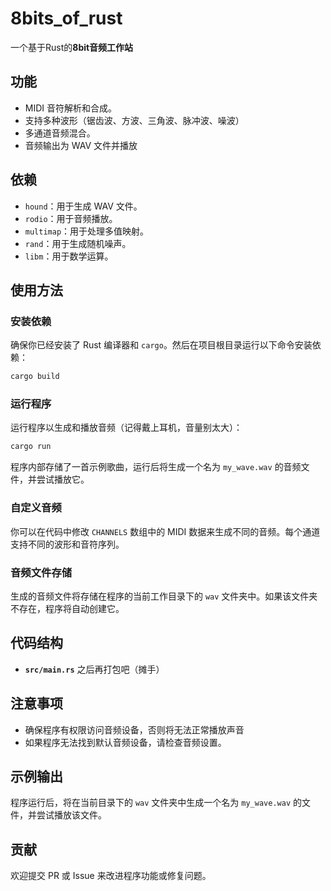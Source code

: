 # 8bits_of_rust
一个基于Rust的**8bit音频工作站**

## 功能
- MIDI 音符解析和合成。
- 支持多种波形（锯齿波、方波、三角波、脉冲波、噪波）
- 多通道音频混合。
- 音频输出为 WAV 文件并播放

## 依赖
- `hound`：用于生成 WAV 文件。
- `rodio`：用于音频播放。
- `multimap`：用于处理多值映射。
- `rand`：用于生成随机噪声。
- `libm`：用于数学运算。

## 使用方法
### 安装依赖
确保你已经安装了 Rust 编译器和 `cargo`。然后在项目根目录运行以下命令安装依赖：
```bash
cargo build
```

### 运行程序
运行程序以生成和播放音频（记得戴上耳机，音量别太大）：
```bash
cargo run
```

程序内部存储了一首示例歌曲，运行后将生成一个名为 `my_wave.wav` 的音频文件，并尝试播放它。


### 自定义音频
你可以在代码中修改 `CHANNELS` 数组中的 MIDI 数据来生成不同的音频。每个通道支持不同的波形和音符序列。

### 音频文件存储
生成的音频文件将存储在程序的当前工作目录下的 `wav` 文件夹中。如果该文件夹不存在，程序将自动创建它。

## 代码结构
- **`src/main.rs`** 之后再打包吧（摊手）

## 注意事项
- 确保程序有权限访问音频设备，否则将无法正常播放声音
- 如果程序无法找到默认音频设备，请检查音频设置。

## 示例输出
程序运行后，将在当前目录下的 `wav` 文件夹中生成一个名为 `my_wave.wav` 的文件，并尝试播放该文件。

## 贡献
欢迎提交 PR 或 Issue 来改进程序功能或修复问题。
